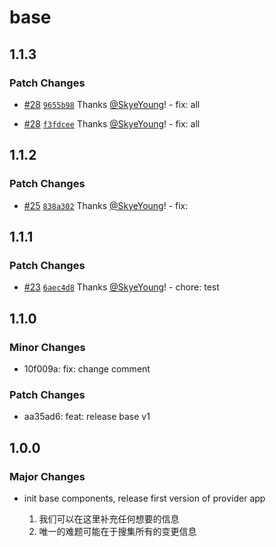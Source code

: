 # base

## 1.1.3

### Patch Changes

- [#28](https://github.com/yfordev/portal/pull/28) [`9655b98`](https://github.com/yfordev/portal/commit/9655b981b91ce0bde4ccb645b4d718a8d8e90537) Thanks [@SkyeYoung](https://github.com/SkyeYoung)! - fix: all

- [#28](https://github.com/yfordev/portal/pull/28) [`f3fdcee`](https://github.com/yfordev/portal/commit/f3fdcee5758f88c6dfaf7224690f4cad54329a1d) Thanks [@SkyeYoung](https://github.com/SkyeYoung)! - fix: all

## 1.1.2

### Patch Changes

- [#25](https://github.com/yfordev/portal/pull/25) [`838a302`](https://github.com/yfordev/portal/commit/838a302695e525deedb914f46488713d5d6fb7f5) Thanks [@SkyeYoung](https://github.com/SkyeYoung)! - fix:

## 1.1.1

### Patch Changes

- [#23](https://github.com/yfordev/portal/pull/23) [`6aec4d8`](https://github.com/yfordev/portal/commit/6aec4d8bf54033c246a5dcf5f8b3c4f7d97e9d9a) Thanks [@SkyeYoung](https://github.com/SkyeYoung)! - chore: test

## 1.1.0

### Minor Changes

- 10f009a: fix: change comment

### Patch Changes

- aa35ad6: feat: release base v1

## 1.0.0

### Major Changes

- init base components, release first version of provider app

  1. 我们可以在这里补充任何想要的信息
  2. 唯一的难题可能在于搜集所有的变更信息
